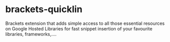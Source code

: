 # brackets-quicklin
Brackets extension that adds simple access to all those essential resources on Google Hosted Libraries for fast snippet insertion of your favourite libraries, frameworks,....
